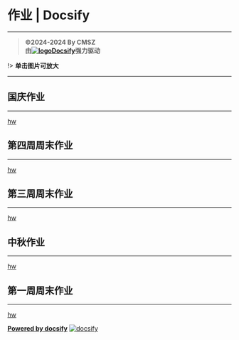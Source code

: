 <h1> 作业 | Docsify </h1>

-----
> **©2024-2024 By CMSZ**  
> **由[![logo](https://docsify.js.org/_media/icon.svg ':size=5%')Docsify](https://docsify.js.org/)强力驱动**

!> **单击图片可放大**

-----
## 国庆作业 ##
-----
[hw](../hw/5.md ':include')
## 第四周周末作业 ##
-----
[hw](../hw/4.md ':include')
## 第三周周末作业 ##
-----
[hw](../hw/3.md ':include')
## 中秋作业 ##
-----
[hw](../hw/2.md ':include')
## 第一周周末作业 ##
-----
[hw](../hw/1.md ':include')


[**Powered by docsify**](https://docsify.js.org)
[![docsify](https://img.shields.io/github/v/tag/docsifyjs/docsify?label=docsify)](https://docsify.js.org/)

